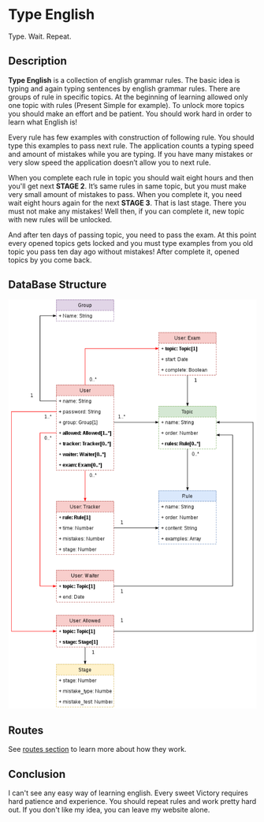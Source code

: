 # Type English

Type. Wait. Repeat.

## Description

**Type English** is a collection of english grammar rules. The basic idea is typing and again typing sentences by english grammar rules. There are groups of rule in specific topics. At the beginning of learning allowed only one topic with rules (Present Simple for example). To unlock more topics you should make an effort and be patient. You should work hard in order to learn what English is!

Every rule has few examples with construction of following rule. You should type this examples to pass next rule. The application counts a typing speed and amount of mistakes while you are typing. If you have many mistakes or very slow speed the application doesn’t allow you to next rule.

When you complete each rule in topic you should wait eight hours and then you'll get next **STAGE 2**. It’s same rules in same topic, but you must make very small amount of mistakes to pass. When you complete it, you need wait eight hours again for the next **STAGE 3**. That is last stage. There you must not make any mistakes! Well then, if you can complete it, new topic with new rules will be unlocked.

And after ten days of passing topic, you need to pass the exam. At this point every opened topics gets locked and you must type examples from you old topic you pass ten day ago without mistakes! After complete it, opened topics by you come back.

## DataBase Structure

![Schema](./readme_fig/db.png)

## Routes

See [routes section](./ROUTES.md) to learn more about how they work.

## Conclusion

I can't see any easy way of learning english. Every sweet Victory requires hard patience and experience. You should repeat rules and work pretty hard out. If you don't like my idea, you can leave my website alone.

